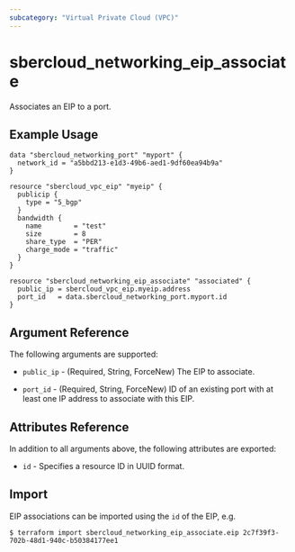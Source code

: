 ```yaml
---
subcategory: "Virtual Private Cloud (VPC)"
---
```


# sbercloud\_networking\_eip\_associate

Associates an EIP to a port.

## Example Usage

```hcl
data "sbercloud_networking_port" "myport" {
  network_id = "a5bbd213-e1d3-49b6-aed1-9df60ea94b9a"
}

resource "sbercloud_vpc_eip" "myeip" {
  publicip {
    type = "5_bgp"
  }
  bandwidth {
    name        = "test"
    size        = 8
    share_type  = "PER"
    charge_mode = "traffic"
  }
}

resource "sbercloud_networking_eip_associate" "associated" {
  public_ip = sbercloud_vpc_eip.myeip.address
  port_id   = data.sbercloud_networking_port.myport.id
}
```

## Argument Reference

The following arguments are supported:

* `public_ip` - (Required, String, ForceNew) The EIP to associate.

* `port_id` - (Required, String, ForceNew) ID of an existing port with at least one IP address to
    associate with this EIP.

## Attributes Reference

In addition to all arguments above, the following attributes are exported:

* `id` - Specifies a resource ID in UUID format.


## Import

EIP associations can be imported using the `id` of the EIP, e.g.

```
$ terraform import sbercloud_networking_eip_associate.eip 2c7f39f3-702b-48d1-940c-b50384177ee1
```
